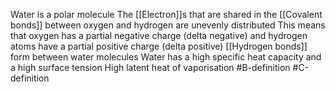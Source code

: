 Water is a polar molecule
The [[Electron]]s that are shared in the [[Covalent bonds]] between oxygen and hydrogen are unevenly distributed
This means that oxygen has a partial negative charge (delta negative) and hydrogen atoms have a partial positive charge (delta positive)
[[Hydrogen bonds]] form between water molecules
Water has a high specific heat capacity and a high surface tension
High latent heat of vaporisation
#B-definition 
#C-definition 